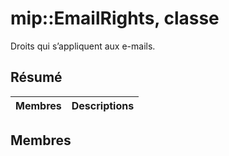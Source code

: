 # <a name="class-mipemailrights"></a>mip::EmailRights, classe 
Droits qui s’appliquent aux e-mails.
## <a name="summary"></a>Résumé
 Membres                        | Descriptions                                
--------------------------------|---------------------------------------------
## <a name="members"></a>Membres